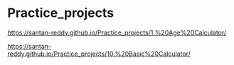 # Practice_projects

https://santan-reddy.github.io/Practice_projects/1.%20Age%20Calculator/


https://santan-reddy.github.io/Practice_projects/10.%20Basic%20Calculator/
